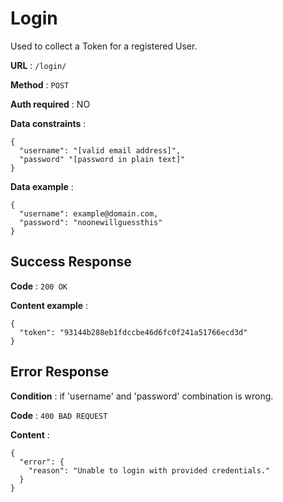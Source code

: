 # Login

Used to collect a Token for a registered User.

**URL** : `/login/`

**Method** : `POST`

**Auth required** : NO

**Data constraints** :

```
{
  "username": "[valid email address]",
  "password" "[password in plain text]"
}
```

**Data example** :

```
{
  "username": example@domain.com,
  "password": "noonewillguessthis"
}
```

## Success Response

**Code** : `200 OK`

**Content example** :

```
{
  "token": "93144b288eb1fdccbe46d6fc0f241a51766ecd3d"
}
```

## Error Response

**Condition** : if 'username' and 'password' combination is wrong.

**Code** : `400 BAD REQUEST`

**Content** :

```
{
  "error": {
    "reason": "Unable to login with provided credentials."
  }
}
```
